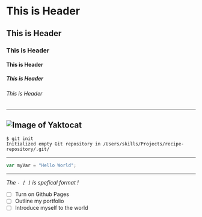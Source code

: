 # This is <Header1> Header
## This is <Header2> Header
### This is <Header3> Header
#### This is <Header4> Header
##### This is <Header5> Header
###### This is <Header6> Header
---
![Image of Yaktocat](https://octodex.github.com/images/yaktocat.png)
---
```
$ git init
Initialized empty Git repository in /Users/skills/Projects/recipe-repository/.git/
```
---
```javascript
var myVar = "Hello World";
```
---
_The `- [ ]` is spefical format !_
- [ ] Turn on Github Pages 
- [ ] Outline my portfolio
- [ ] Introduce myself to the world
